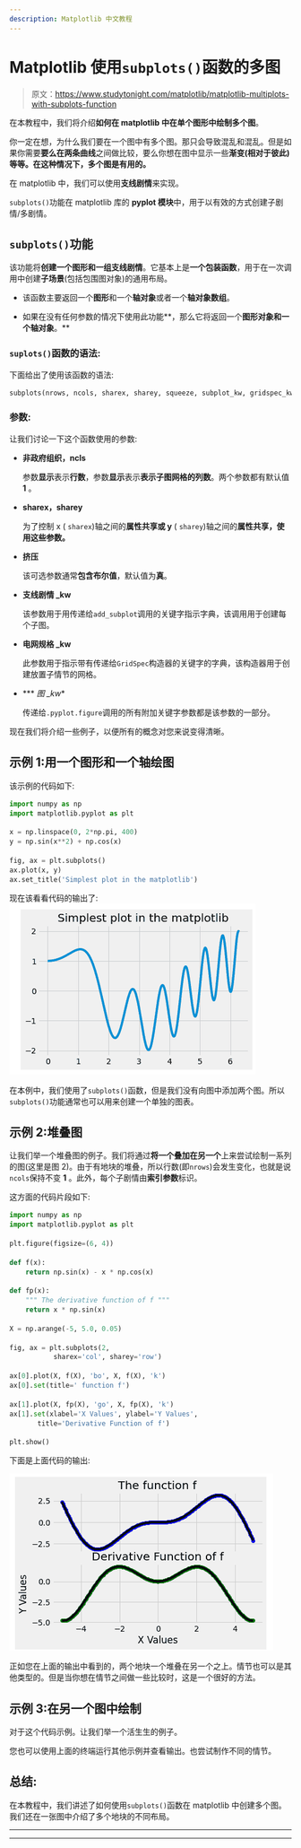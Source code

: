 ```yaml
---
description: Matplotlib 中文教程
---
```


# Matplotlib 使用`subplots()`函数的多图

> 原文：<https://www.studytonight.com/matplotlib/matplotlib-multiplots-with-subplots-function>

在本教程中，我们将介绍**如何在 matplotlib 中在单个图形中绘制多个图**。

你一定在想，为什么我们要在一个图中有多个图。那只会导致混乱和混乱。但是如果你需要**要么在两条曲线**之间做比较，要么你想在图中显示一些**渐变(相对于彼此)等等。在这种情况下，多个图是有用的。**

在 matplotlib 中，我们可以使用**支线剧情**来实现。

`subplots()`功能在 matplotlib 库的 **pyplot 模块**中，用于以有效的方式创建子剧情/多剧情。

## `subplots()`功能

该功能将**创建一个图形和一组支线剧情**。它基本上是**一个包装函数**，用于在一次调用中创建**子场景**(包括包围图对象)的通用布局。

*   该函数主要返回一个**图形**和一个**轴对象**或者一个**轴对象数组**。

*   如果在没有任何参数的情况下使用此功能**，那么它将返回一个**图形对象和一个轴对象**。**

### `suplots()`函数的语法:

下面给出了使用该函数的语法:

```py
subplots(nrows, ncols, sharex, sharey, squeeze, subplot_kw, gridspec_kw, **fig_kw)
```

### 参数:

让我们讨论一下这个函数使用的参数:

*   **非政府组织，ncls**

    参数**显示**表示**行数**，参数**显示**表示**表示子图网格的列数**。两个参数都有默认值 **1** 。

*   **sharex，sharey**

    为了控制 x ( `sharex`)轴之间的**属性共享或 y** ( `sharey`)轴之间的**属性共享，使用这些参数。**

*   **挤压**

    该可选参数通常**包含布尔值**，默认值为**真**。

*   **支线剧情 _kw**

    该参数用于用传递给`add_subplot`调用的关键字指示字典，该调用用于创建每个子图。

*   **电网规格 _kw**

    此参数用于指示带有传递给`GridSpec`构造器的关键字的字典，该构造器用于创建放置子情节的网格。

*   *** *图 _kw**

    传递给`.pyplot.figure`调用的所有附加关键字参数都是该参数的一部分。

现在我们将介绍一些例子，以便所有的概念对您来说变得清晰。

## 示例 1:用一个图形和一个轴绘图

该示例的代码如下:

```py
import numpy as np
import matplotlib.pyplot as plt

x = np.linspace(0, 2*np.pi, 400)
y = np.sin(x**2) + np.cos(x)

fig, ax = plt.subplots()
ax.plot(x, y)
ax.set_title('Simplest plot in the matplotlib')
```

现在该看看代码的输出了:
![creating subplots in Matplotlib](img/cf6073e49d7471c4768c713fbcfbff1a.png)

在本例中，我们使用了`subplots()`函数，但是我们没有向图中添加两个图。所以`subplots()`功能通常也可以用来创建一个单独的图表。

## 示例 2:堆叠图

让我们举一个堆叠图的例子。我们将通过**将一个叠加在另一个**上来尝试绘制一系列的图(这里是图 2)。由于有地块的堆叠，所以行数(即`nrows`)会发生变化，也就是说`ncols`保持不变 **1** 。此外，每个子剧情由**索引参数**标识。

这方面的代码片段如下:

```py
import numpy as np
import matplotlib.pyplot as plt

plt.figure(figsize=(6, 4))

def f(x):
    return np.sin(x) - x * np.cos(x)

def fp(x):
    """ The derivative function of f """
    return x * np.sin(x)

X = np.arange(-5, 5.0, 0.05)

fig, ax = plt.subplots(2, 
           sharex='col', sharey='row')

ax[0].plot(X, f(X), 'bo', X, f(X), 'k')
ax[0].set(title=' function f')

ax[1].plot(X, fp(X), 'go', X, fp(X), 'k')
ax[1].set(xlabel='X Values', ylabel='Y Values',
       title='Derivative Function of f')

plt.show()
```

下面是上面代码的输出:

![creating subplots in Matplotlib](img/f90268446f3f23436f865fc37af85156.png)

正如您在上面的输出中看到的，两个地块一个堆叠在另一个之上。情节也可以是其他类型的。但是当你想在情节之间做一些比较时，这是一个很好的方法。

## 示例 3:在另一个图中绘制

对于这个代码示例。让我们举一个活生生的例子。

您也可以使用上面的终端运行其他示例并查看输出。也尝试制作不同的情节。

## 总结:

在本教程中，我们讲述了如何使用`subplots()`函数在 matplotlib 中创建多个图。我们还在一张图中介绍了多个地块的不同布局。

* * *

* * *